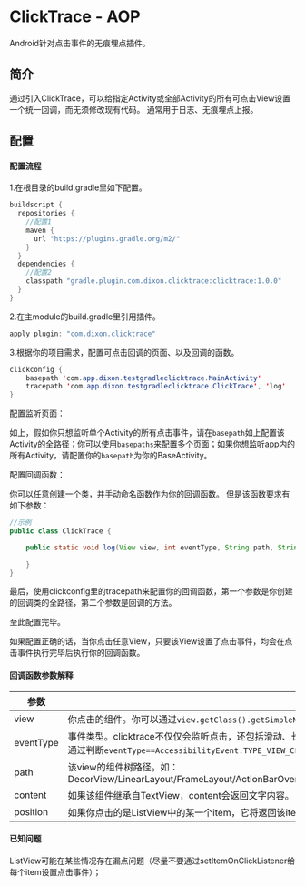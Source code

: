 # ClickTrace - AOP

Android针对点击事件的无痕埋点插件。

## 简介
通过引入ClickTrace，可以给指定Activity或全部Activity的所有可点击View设置一个统一回调，而无须修改现有代码。
通常用于日志、无痕埋点上报。

## 配置

#### 配置流程

1.在根目录的build.gradle里如下配置。

```Java
buildscript {
  repositories {
    //配置1
    maven {
      url "https://plugins.gradle.org/m2/"
    }
  }
  dependencies {
    //配置2
    classpath "gradle.plugin.com.dixon.clicktrace:clicktrace:1.0.0"
  }
}
```

2.在主module的build.gradle里引用插件。
```Java
apply plugin: "com.dixon.clicktrace"
```

3.根据你的项目需求，配置可点击回调的页面、以及回调的函数。
```Java
clickconfig {
    basepath 'com.app.dixon.testgradleclicktrace.MainActivity'
    tracepath 'com.app.dixon.testgradleclicktrace.ClickTrace', 'log'
}
```
配置监听页面：

如上，假如你只想监听单个Activity的所有点击事件，请在`basepath`如上配置该Activity的全路径；你可以使用`basepaths`来配置多个页面；如果你想监听app内的所有Activity，请配置你的`basepath`为你的BaseActivity。

配置回调函数：

你可以任意创建一个类，并手动命名函数作为你的回调函数。
但是该函数要求有如下参数：

```Java
//示例
public class ClickTrace {

    public static void log(View view, int eventType, String path, String content, int position) {
    
    }
}
```
最后，使用clickconfig里的tracepath来配置你的回调函数，第一个参数是你创建的回调类的全路径，第二个参数是回调的方法。

至此配置完毕。

如果配置正确的话，当你点击任意View，只要该View设置了点击事件，均会在点击事件执行完毕后执行你的回调函数。

#### 回调函数参数解释

参数|解释
---|---
view|你点击的组件。你可以通过`view.getClass().getSimpleName()`获取名称，或通过`view.getId()`获取id（动态添加的view id为-1）。
eventType|事件类型。clicktrace不仅仅会监听点击，还包括滑动、长按等AccessibilityDelegate支持的事件，如果你仅对点击事件感兴趣，可以通过判断`eventType==AccessibilityEvent.TYPE_VIEW_CLICKED`或`eventType==1`来进行筛选。（**强烈建议筛选**）
path|该view的组件树路径。如：DecorView/LinearLayout/FrameLayout/ActionBarOverlayLayout/ContentFrameLayout/ConstraintLayout/AppCompatTextView
content|如果该组件继承自TextView，content会返回文字内容。
position|如果你点击的是ListView中的某一个item，它将返回该item的position。

#### 已知问题
ListView可能在某些情况存在漏点问题（尽量不要通过setItemOnClickListener给每个item设置点击事件）；
